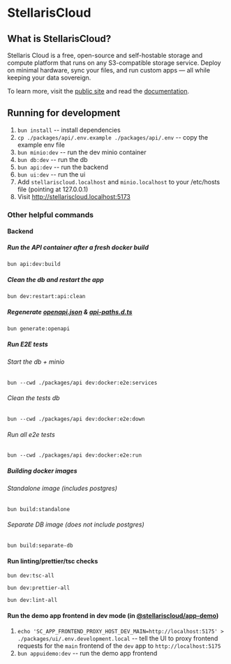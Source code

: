 # StellarisCloud

## What is StellarisCloud?

Stellaris Cloud is a free, open-source and self-hostable storage and compute platform that runs on any S3-compatible storage service. Deploy on minimal hardware, sync your files, and run custom apps — all while keeping your data sovereign.

To learn more, visit the [public site](https://stellariscloud.com) and read the [documentation](https://stellariscloud.com/docs/introduction).

## Running for development

1. `bun install` -- install dependencies
2. `cp ./packages/api/.env.example ./packages/api/.env` -- copy the example env file
3. `bun minio:dev` -- run the dev minio container
4. `bun db:dev` -- run the db
5. `bun api:dev` -- run the backend
6. `bun ui:dev` -- run the ui
7. Add `stellariscloud.localhost` and `minio.localhost` to your /etc/hosts file (pointing at 127.0.0.1)
8. Visit http://stellariscloud.localhost:5173

### Other helpful commands

#### Backend

##### Run the API container after a fresh docker build

```
bun api:dev:build
```

##### Clean the db and restart the app

```
bun dev:restart:api:clean
```

##### Regenerate [openapi.json](packages/api/src/openapi.json) & [api-paths.d.ts](packages/stellaris-types/src/api-paths.d.ts)

```
bun generate:openapi
```

##### Run E2E tests

###### Start the db + minio

```
bun --cwd ./packages/api dev:docker:e2e:services
```

###### Clean the tests db

```
bun --cwd ./packages/api dev:docker:e2e:down
```

###### Run all e2e tests

```
bun --cwd ./packages/api dev:docker:e2e:run
```

##### Building docker images

###### Standalone image (includes postgres)

```
bun build:standalone
```

###### Separate DB image (does not include postgres)

```
bun build:separate-db
```

#### Run linting/prettier/tsc checks

```
bun dev:tsc-all
```
```
bun dev:prettier-all
```
```
bun dev:lint-all
```

#### Run the demo app frontend in dev mode (in [@stellariscloud/app-demo](./packages/app-demo))

1. `echo 'SC_APP_FRONTEND_PROXY_HOST_DEV_MAIN=http://localhost:5175' > ./packages/ui/.env.development.local` -- tell the UI to proxy frontend requests for the `main` frontend of the `dev` app to `http://localhost:5175`
2. `bun appuidemo:dev` -- run the demo app frontend
